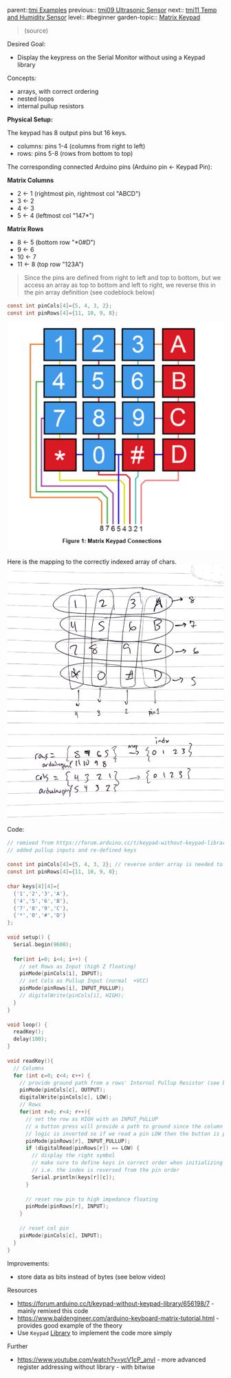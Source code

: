 parent::[tmi Examples](tmi%20Examples.md)
previous:: [tmi09 Ultrasonic Sensor](tmi09%20Ultrasonic%20Sensor.md)
next:: [tmi11 Temp and Humidity Sensor](tmi11%20Temp%20and%20Humidity%20Sensor.md)
level:: #beginner
garden-topic:: [Matrix Keypad](../../Matrix%20Keypad.md)

>  (source)

Desired Goal:
- Display the keypress on the Serial Monitor without using a Keypad library

Concepts:
- arrays, with correct ordering
- nested loops
- internal pullup resistors

**Physical Setup:**

The keypad has 8 output pins but 16 keys.
- columns:  pins 1-4 (columns from right to left)
- rows: pins 5-8 (rows from bottom to top)

The corresponding connected Arduino pins (Arduino pin <-  Keypad Pin):

**Matrix Columns**
- 2 <- 1 (rightmost pin, rightmost col "ABCD")
- 3 <- 2 
- 4 <- 3
- 5 <- 4 (leftmost col "147\*")

**Matrix Rows**
- 8 <- 5 (bottom row "\*0#D")
- 9 <- 6
- 10 <- 7
- 11 <- 8 (top row "123A")

> Since the pins are defined from right to left and top to bottom, but we access an array as top to bottom and left to right, we reverse this in the pin array definition (see codeblock below)

```c 
const int pinCols[4]={5, 4, 3, 2}; 
const int pinRows[4]={11, 10, 9, 8};
```

![Pasted image 20221010232424](attachments/Pasted%20image%2020221010232424.png)

Here is the mapping to the correctly indexed array of chars. 
![IMG_7355](attachments/IMG_7355.jpg)

Code:

``` c
// remixed from https://forum.arduino.cc/t/keypad-without-keypad-library/656198/7
// added pullup inputs and re-defined keys

const int pinCols[4]={5, 4, 3, 2}; // reverse order array is needed to access and print correctly
const int pinRows[4]={11, 10, 9, 8};

char keys[4][4]={
  {'1','2','3','A'},
  {'4','5','6','B'},
  {'7','8','9','C'},
  {'*','0','#','D'}
};

void setup() {
  Serial.begin(9600);
  
  for(int i=0; i<4; i++) {
    // set Rows as Input (high Z floating)
    pinMode(pinCols[i], INPUT);
    // set Cols as Pullup Input (normal  +VCC)
    pinMode(pinRows[i], INPUT_PULLUP);
    // digitalWrite(pinCols[i], HIGH);
  }
}

void loop() {
  readKey();
  delay(100);
}

void readKey(){
  // Columns 
  for (int c=0; c<4; c++) {
    // provide ground path from a rows' Internal Pullup Resistor (see below)
    pinMode(pinCols[c], OUTPUT);
    digitalWrite(pinCols[c], LOW);
    // Rows 
    for(int r=0; r<4; r++){
      // set the row as HIGH with an INPUT_PULLUP 
      // a button press will provide a path to ground since the column pin is set LOW
      // logic is inverted so if we read a pin LOW then the button is pressed
      pinMode(pinRows[r], INPUT_PULLUP);
      if (digitalRead(pinRows[r]) == LOW) { 
        // display the right symbol
        // make sure to define keys in correct order when initializing
        // i.e. the index is reversed from the pin order
        Serial.println(keys[r][c]); 
      }

      // reset row pin to high impedance floating
      pinMode(pinRows[r], INPUT); 
    }

    // reset col pin
    pinMode(pinCols[c], INPUT); 
  }
}
```

Improvements:
- store data as bits instead of bytes (see below video)

Resources
- https://forum.arduino.cc/t/keypad-without-keypad-library/656198/7 - mainly remixed this code
- https://www.baldengineer.com/arduino-keyboard-matrix-tutorial.html - provides good example of the theory
- Use `Keypad` [Library](https://www.arduino.cc/reference/en/libraries/keypad/) to implement the code more simply 

Further
- https://www.youtube.com/watch?v=ycV1cP_anvI - more advanced register addressing without library - with bitwise